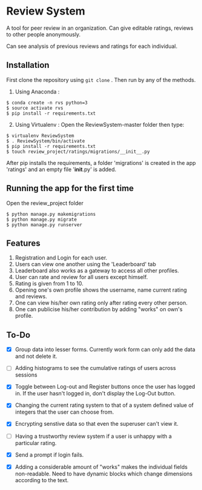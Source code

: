 # Review System
A tool for peer review in an organization.
Can give editable ratings, reviews to other people anonymously.

Can see analysis of previous reviews and ratings for each individual.

## Installation
First clone the repository using ```git clone``` . Then run by any of the methods.

1. Using Anaconda :

```
$ conda create -n rvs python=3
$ source activate rvs
$ pip install -r requirements.txt
```

2. Using Virtualenv :
Open the ReviewSystem-master folder then type:
```
$ virtualenv ReviewSystem
$ . ReviewSystem/bin/activate
$ pip install -r requirements.txt
$ touch review_project/ratings/migrations/__init__.py
```
After pip installs the requirements, a folder 'migrations' is created in the app 'ratings' and an empty file '__init__.py' is added. 


## Running the app for the first time

Open the review_project folder
```
$ python manage.py makemigrations
$ python manage.py migrate
$ python manage.py runserver
```

## Features

1. Registration and Login for each user.
2. Users can view one another using the 'Leaderboard' tab
3. Leaderboard also works as a gateway to access all other profiles.
4. User can rate and review for all users except himself.
5. Rating is given from 1 to 10.
6. Opening one's own profile shows the username, name current rating and reviews.
7. One can view his/her own rating only after rating every other person.
8. One can publicise his/her contribution by adding "works" on own's profile.


## To-Do

- [x] Group data into lesser forms. Currently work form can only add the data and not delete it.

- [ ] Adding histograms to see the cumulative ratings of users across sessions

- [x] Toggle between Log-out and Register buttons once the user has logged in. If the user hasn't logged in, don't display the Log-Out button.

- [x] Changing the current rating system to that of a system defined value of integers that the user can choose from.

- [x] Encrypting senstive data so that even the superuser can't view it.

- [ ] Having a trustworthy review system if a user is unhappy with a particular rating.

- [x] Send a prompt if login fails.

- [x] Adding a considerable amount of "works" makes the individual fields non-readable. Need to have dynamic blocks which change dimensions according to the text.
